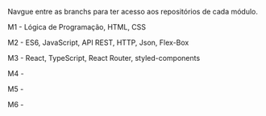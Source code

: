 Navgue entre as branchs para ter acesso aos repositórios de cada módulo.

M1 - Lógica de Programação, HTML, CSS

M2 - ES6, JavaScript, API REST, HTTP, Json, Flex-Box

M3 - React, TypeScript, React Router, styled-components

M4 -

M5 -

M6 -
